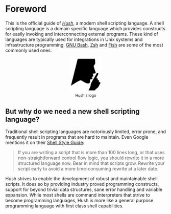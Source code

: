 # Foreword

This is the official guide of [*Hush*](https://github.com/hush-shell/hush), a modern shell scripting language. A shell scripting language is a domain specific language which provides constructs for easily invoking and interconnecting external programs. These kind of languages are typically used for integrations in Unix systems and infrastructure programming. [GNU Bash](https://www.gnu.org/software/bash/), [Zsh](https://www.zsh.org/) and [Fish](https://fishshell.com/) are some of the most commonly used ones.

<p align="center">
	<img width="100px" src="images/logo.png" alt="Logo" />
	<br>
	<small>Hush's logo</small>
</p>

## But why do we need a new shell scripting language?

Traditional shell scripting languages are notoriously limited, error prone, and frequently result in programs that are hard to maintain. Even Google mentions it on their [Shell Style Guide](https://google.github.io/styleguide/shellguide.html#when-to-use-shell):

> If you are writing a script that is more than 100 lines long, or that uses non-straightforward control flow logic, you should rewrite it in a more structured language now. Bear in mind that scripts grow. Rewrite your script early to avoid a more time-consuming rewrite at a later date.

Hush strives to enable the development of robust and maintainable shell scripts. It does so by providing industry proved programming constructs, support for beyond trivial data structures, sane error handling and variable expansion. While most shells are command interpreters that strive to become programming languages, Hush is more like a general purpose programming language with first class shell capabilities.
